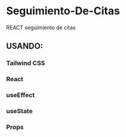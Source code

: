# Seguimiento-De-Citas
REACT seguimiento de citas
## USANDO:
### Tailwind CSS
### React
### useEffect
### useState
### Props
